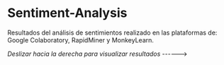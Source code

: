 # Sentiment-Analysis
Resultados del análisis de sentimientos realizado en las plataformas de: Google Colaboratory, RapidMiner y MonkeyLearn.

*Deslizar hacia la derecha para visualizar resultados* ------>
